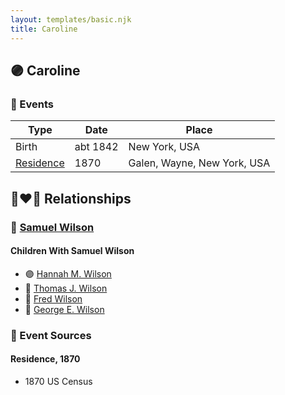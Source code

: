 ```yaml
---
layout: templates/basic.njk
title: Caroline
---
```

## 🟣 Caroline

### 📆 Events

Type | Date | Place
------ | ------ | ------
Birth | abt 1842 | New York, USA
[Residence](#event-1) | 1870 | Galen, Wayne, New York, USA

## 👩‍❤️‍👨 Relationships

### 🔵 [Samuel Wilson](/people/2/26563376)

#### Children With Samuel Wilson
* 🟣 [Hannah M. Wilson](/people/9/97992363)
* 🔵 [Thomas J. Wilson](/people/5/56990191)
* 🔵 [Fred Wilson](/people/4/44161340)
* 🔵 [George E. Wilson](/people/5/52481817)
### 📰 Event Sources

#### <a id="event-1"></a> Residence, 1870
* 1870 US Census